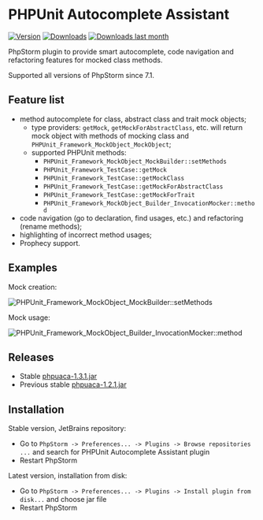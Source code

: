 PHPUnit Autocomplete Assistant
==============================
[![Version](http://phpstorm.espend.de/badge/7722/version)](https://plugins.jetbrains.com/plugin/7722)
[![Downloads](http://phpstorm.espend.de/badge/7722/downloads)](https://plugins.jetbrains.com/plugin/7722)
[![Downloads last month](http://phpstorm.espend.de/badge/7722/last-month)](https://plugins.jetbrains.com/plugin/7722)

PhpStorm plugin to provide smart autocomplete, code navigation and refactoring features for mocked class methods.

Supported all versions of PhpStorm since 7.1.

Feature list
------------

* method autocomplete for class, abstract class and trait mock objects;
  * type providers: `getMock`, `getMockForAbstractClass`, etc. will return mock object with methods of mocking class and `PHPUnit_Framework_MockObject_MockObject`;
  * supported PHPUnit methods:
    * `PHPUnit_Framework_MockObject_MockBuilder::setMethods`
    * `PHPUnit_Framework_TestCase::getMock`
    * `PHPUnit_Framework_TestCase::getMockClass`
    * `PHPUnit_Framework_TestCase::getMockForAbstractClass`
    * `PHPUnit_Framework_TestCase::getMockForTrait`
    * `PHPUnit_Framework_MockObject_Builder_InvocationMocker::method` 
* code navigation (go to declaration, find usages, etc.) and refactoring (rename methods);
* highlighting of incorrect method usages;
* Prophecy support.

Examples
--------
Mock creation:

![PHPUnit_Framework_MockObject_MockBuilder::setMethods](https://raw.githubusercontent.com/maxfilatov/phpuaca/master/img/pmb.png)

Mock usage:

![PHPUnit_Framework_MockObject_Builder_InvocationMocker::method](https://raw.githubusercontent.com/maxfilatov/phpuaca/master/img/pim.png)

Releases
--------
* Stable [phpuaca-1.3.1.jar](https://github.com/maxfilatov/phpuaca/releases/download/1.3.1/phpuaca-1.3.1.jar)
* Previous stable [phpuaca-1.2.1.jar](https://github.com/maxfilatov/phpuaca/releases/download/1.2.1/phpuaca-1.2.1.jar)

Installation
------------
Stable version, JetBrains repository:
* Go to `PhpStorm -> Preferences... -> Plugins -> Browse repositories ...` and search for PHPUnit Autocomplete Assistant plugin
* Restart PhpStorm

Latest version, installation from disk:
* Go to `PhpStorm -> Preferences... -> Plugins -> Install plugin from disk...` and choose jar file
* Restart PhpStorm
